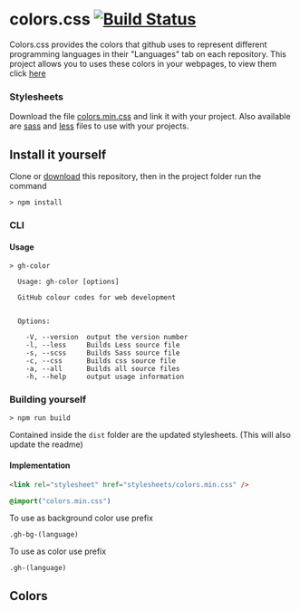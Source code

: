 # colors.css [![Build Status](https://travis-ci.org/roryclaasen/colors.css.svg?branch=node.js)](https://travis-ci.org/roryclaasen/colors.css)

Colors.css provides the colors that github uses to represent different programming languages in their "Languages" tab on each repository. This project allows you to uses these colors in your webpages, to view them click [here](#colors)

### Stylesheets

Download the file [colors.min.css](dist/colors.min.css) and link it with your project. Also available are [sass](dist/colors.scss) and [less](dist/colors.less) files to use with your projects.

## Install it yourself

Clone or [download](https://github.com/GOGO98901/colors.css/archive/node.js.zip) this repository, then in the project folder run the command

```
> npm install
```

### CLI

#### Usage

```
> gh-color

  Usage: gh-color [options]

  GitHub colour codes for web development


  Options:

    -V, --version  output the version number
    -l, --less     Builds Less source file
    -s, --scss     Builds Sass source file
    -c, --css      Builds css source file
    -a, --all      Builds all source files
    -h, --help     output usage information
```

### Building yourself

```
> npm run build
```

Contained inside the `dist` folder are the updated stylesheets.
(This will also update the readme)

#### Implementation

```html
<link rel="stylesheet" href="stylesheets/colors.min.css" />
```

```css
@import("colors.min.css")
```

To use as background color use prefix

```
.gh-bg-(language)
```

To use as color use prefix

```
.gh-(language)
```

## Colors
